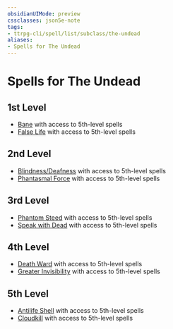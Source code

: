 ```yaml
---
obsidianUIMode: preview
cssclasses: json5e-note
tags:
- ttrpg-cli/spell/list/subclass/the-undead
aliases:
- Spells for The Undead
---
```

# Spells for The Undead

## 1st Level

- [Bane](/3-Mechanics/CLI/Compendium/spells/bane.md "PHB") with access to 5th-level spells
- [False Life](/3-Mechanics/CLI/Compendium/spells/false-life.md "PHB") with access to 5th-level spells

## 2nd Level

- [Blindness/Deafness](/3-Mechanics/CLI/Compendium/spells/blindness-deafness.md "PHB") with access to 5th-level spells
- [Phantasmal Force](/3-Mechanics/CLI/Compendium/spells/phantasmal-force.md "PHB") with access to 5th-level spells

## 3rd Level

- [Phantom Steed](/3-Mechanics/CLI/Compendium/spells/phantom-steed.md "PHB") with access to 5th-level spells
- [Speak with Dead](/3-Mechanics/CLI/Compendium/spells/speak-with-dead.md "PHB") with access to 5th-level spells

## 4th Level

- [Death Ward](/3-Mechanics/CLI/Compendium/spells/death-ward.md "PHB") with access to 5th-level spells
- [Greater Invisibility](/3-Mechanics/CLI/Compendium/spells/greater-invisibility.md "PHB") with access to 5th-level spells

## 5th Level

- [Antilife Shell](/3-Mechanics/CLI/Compendium/spells/antilife-shell.md "PHB") with access to 5th-level spells
- [Cloudkill](/3-Mechanics/CLI/Compendium/spells/cloudkill.md "PHB") with access to 5th-level spells